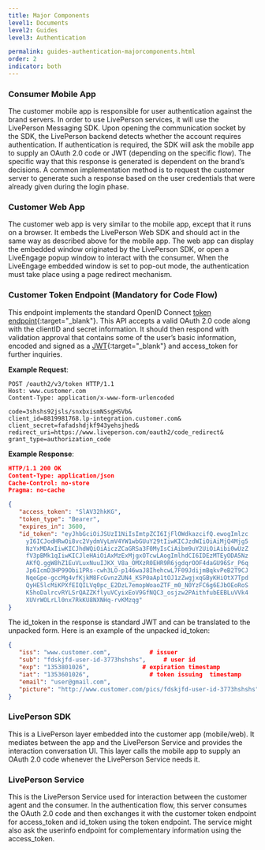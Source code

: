 ```yaml
---
title: Major Components
level1: Documents
level2: Guides
level3: Authentication

permalink: guides-authentication-majorcomponents.html
order: 2
indicator: both
---
```


### Consumer Mobile App

The customer mobile app is responsible for user authentication against the brand servers. In order to use LivePerson services, it will use the LivePerson Messaging SDK. Upon opening the communication socket by the SDK, the LivePerson backend detects whether the account requires authentication. If authentication is required, the SDK will ask the mobile app to supply an OAuth 2.0 code or JWT (depending on the specific flow). The specific way that this response is generated is dependent on the brand’s decisions. A common implementation method is to request the customer server to generate such a response based on the user credentials that were already given during the login phase.

### Customer Web App

The customer web app is very similar to the mobile app, except that it runs on a browser. It embeds the LivePerson Web SDK and should act in the same way as described above for the mobile app. The web app can display the embedded window originated by the LivePerson SDK, or open a LiveEngage popup window to interact with the consumer. When the LiveEngage embedded window is set to pop-out mode, the authentication must take place using a page redirect mechanism.

### Customer Token Endpoint (Mandatory for Code Flow)

This endpoint implements the standard OpenID Connect [token endpoint](http://openid.net/specs/openid-connect-core-1_0.html#TokenEndpoint){:target="_blank"}. This API accepts a valid OAuth 2.0 code along with the clientID and secret information. It should then respond with validation approval that contains some of the user’s basic information, encoded and signed as a [JWT](https://tools.ietf.org/html/rfc7519){:target="_blank"} and access_token for further inquiries.

**Example Request**:

```
POST /oauth2/v3/token HTTP/1.1
Host: www.customer.com
Content-Type: application/x-www-form-urlencoded

code=3shshs92jsls/snxbxismNSsgHSVb&
client_id=8819981768.lp-integration.customer.com&
client_secret=fafadshdjkf943yehsjhed&
redirect_uri=https://www.liveperson.com/oauth2/code_redirect&
grant_type=authorization_code
```

**Example Response**:

```json
HTTP/1.1 200 OK
Content-Type: application/json
Cache-Control: no-store
Pragma: no-cache

{
   "access_token": "SlAV32hkKG",
   "token_type": "Bearer",
   "expires_in": 3600,
   "id_token": "eyJhbGciOiJSUzI1NiIsImtpZCI6IjFlOWdkazcifQ.ewogImlzc
     yI6ICJodHRwOi8vc2VydmVyLmV4YW1wbGUuY29tIiwKICJzdWIiOiAiMjQ4Mjg5
     NzYxMDAxIiwKICJhdWQiOiAiczZCaGRSa3F0MyIsCiAibm9uY2UiOiAibi0wUzZ
     fV3pBMk1qIiwKICJleHAiOiAxMzExMjgxOTcwLAogImlhdCI6IDEzMTEyODA5Nz
     AKfQ.ggW8hZ1EuVLuxNuuIJKX_V8a_OMXzR0EHR9R6jgdqrOOF4daGU96Sr_P6q
     Jp6IcmD3HP99Obi1PRs-cwh3LO-p146waJ8IhehcwL7F09JdijmBqkvPeB2T9CJ
     NqeGpe-gccMg4vfKjkM8FcGvnzZUN4_KSP0aAp1tOJ1zZwgjxqGByKHiOtX7Tpd
     QyHE5lcMiKPXfEIQILVq0pc_E2DzL7emopWoaoZTF_m0_N0YzFC6g6EJbOEoRoS
     K5hoDalrcvRYLSrQAZZKflyuVCyixEoV9GfNQC3_osjzw2PAithfubEEBLuVVk4
     XUVrWOLrLl0nx7RkKU8NXNHq-rvKMzqg"
}

```

The id_token in the response is standard JWT and can be translated to the unpacked form. Here is an example of the unpacked id_token:

```json
{
   "iss": "www.customer.com",			# issuer
   "sub": "fdskjfd-user-id-3773hshshs", 	# user id
   "exp": "1353801026",			      # expiration timestamp
   "iat": "1353601026",			      	# token issuing  timestamp
   "email": "user@gmail.com",
   "picture": "http://www.customer.com/pics/fdskjfd-user-id-3773hshshs"
}
```

[//]: # (TODO:Cleanup - Should add another component - Customer Authorization Endpoint, which is mandatory for external windows. This is the endpoint where users will log in and then be redirected to the external widnow page with the code/JWT as a query/hash param. Auth0 is an example for such a service, but the customer may want to implement their own landing page to manipulate query parameters and redirects rather than rely on a provided Auth service as is.)

### LivePerson SDK

This is a LivePerson layer embedded into the customer app (mobile/web). It mediates between the app and the LivePerson Service and provides the interaction conversation UI. This layer calls the mobile app to supply an OAuth 2.0 code whenever the LivePerson Service needs it.

### LivePerson Service

This is the LivePerson Service used for interaction between the customer agent and the consumer. In the authentication flow, this server consumes the OAuth 2.0 code and then exchanges it with the customer token endpoint for access_token and id_token using the token endpoint. The service might also ask the userinfo endpoint for complementary information using the access_token.
